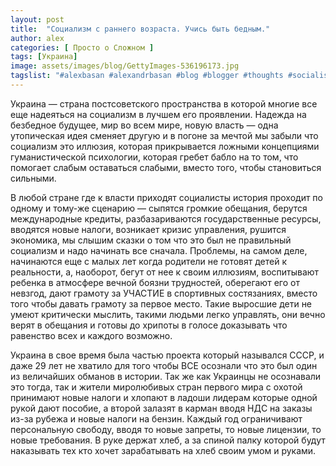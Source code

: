 ```yaml
---
layout: post
title:  "Социализм с раннего возраста. Учись быть бедным."
author: alex
categories: [ Просто о Сложном ]
tags: [Украина]
image: assets/images/blog/GettyImages-536196173.jpg
tagslist: "#alexbasan #alexandrbasan #blog #blogger #thoughts #socialism #lifeisgood #newzealand #алексбасан #александрбасан #блог #блоггер #мысливмоейголове #жизньпрекрасна #новаязеландия #социализм"
---
```


Украина — страна постсоветского пространства в которой многие все еще надеяться на социализм в лучшем его проявлении. Надежда на безбедное будущее, мир во всем мире, новую власть — одна утопическая идея сменяет другую и в погоне за мечтой мы забыли что социализм это иллюзия, которая прикрывается ложными концепциями гуманистической психологии, которая гребет бабло на то том, что помогает слабым оставаться слабыми, вместо того, чтобы становиться сильными.

В любой стране где к власти приходят социалисты история проходит по одному и тому-же сценарию — сыпятся громкие обещания, берутся международные кредиты, разбазариваются государственные ресурсы, вводятся новые налоги, возникает кризис управления, рушится экономика, мы слышим сказки о том что это был не правильный социализм и надо начинать все сначала. Проблемы, на самом деле, начинаются еще с малых лет когда родители не готовят детей к реальности, а, наоборот, бегут от нее к своим иллюзиям, воспитывают ребенка в атмосфере вечной боязни трудностей, оберегают его от невзгод, дают грамоту за УЧАСТИЕ в спортивных состязаниях, вместо того чтобы давать грамоту за первое место. Такие выросшие дети не умеют критически мыслить, такими людьми легко управлять, они вечно верят в обещания и готовы до хрипоты в голосе доказывать что равенство всех и каждого возможно.

Украина в свое время была частью проекта который назывался СССР, и даже 29 лет не хватило для того чтобы ВСЕ осознали что это был один из величайших обманов в истории. Так же как Украинцы не осознавали это тогда, так и жители миролюбивых стран первого мира с охотой принимают новые налоги и хлопают в ладоши лидерам которые одной рукой дают пособие, а второй залазят в карман вводя НДС на заказы из-за рубежа и новые налоги на бензин. Каждый год ограничивают персональную свободу, вводя то новые запреты, то новые лицензии, то новые требования. В руке держат хлеб, а за спиной палку которой будут наказывать тех кто хочет зарабатывать на хлеб своим умом и руками.